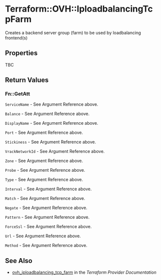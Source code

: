 # Terraform::OVH::IploadbalancingTcpFarm

Creates a backend server group (farm) to be used by loadbalancing frontend(s)

## Properties

TBC

## Return Values

### Fn::GetAtt

`ServiceName` - See Argument Reference above.

`Balance` - See Argument Reference above.

`DisplayName` - See Argument Reference above.

`Port` - See Argument Reference above.

`Stickiness` - See Argument Reference above.

`VrackNetworkId` - See Argument Reference above.

`Zone` - See Argument Reference above.

`Probe` - See Argument Reference above.

`Type` - See Argument Reference above.

`Interval` - See Argument Reference above.

`Match` - See Argument Reference above.

`Negate` - See Argument Reference above.

`Pattern` - See Argument Reference above.

`ForceSsl` - See Argument Reference above.

`Url` - See Argument Reference above.

`Method` - See Argument Reference above.

## See Also

* [ovh_iploadbalancing_tcp_farm](https://www.terraform.io/docs/providers/ovh/r/iploadbalancing_tcp_farm.html) in the _Terraform Provider Documentation_